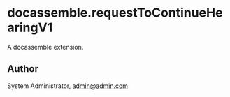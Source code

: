 # docassemble.requestToContinueHearingV1

A docassemble extension.

## Author

System Administrator, admin@admin.com

